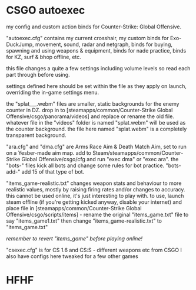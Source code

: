 # CSGO autoexec
my config and custom action binds for Counter-Strike: Global Offensive.


"autoexec.cfg" contains my current crosshair, my custom binds for Exo-DuckJump, movement, sound, radar and netgraph, binds for buying, spawning and using weapons & equipment, binds for nade practice, binds for KZ, surf & bhop offline, etc.

this file changes a quite a few settings including volume levels so read each part through before using.

settings defined here should be set within the file as they apply on launch, overriding the in-game settings menu.


the "splat___.webm" files are smaller, static backgrounds for the enemy counter in DZ.
drop in to [steamapps/common/Counter-Strike Global Offensive/csgo/panorama/videos] and replace or rename the old file.
whatever file in the "videos" folder is named "splat.webm" will be used as the counter background.
the file here named "splat.webm" is a completely transparent background.


"ara.cfg" and "dma.cfg" are Arms Race Aim & Death Match Aim, set to run on a Yesber-made aim map.
add to Steam/steamapps/common/Counter-Strike Global Offensive/csgo/cfg and run "exec dma" or "exec ara".
the "bots-<gun>" files kick all bots and change some rules for bot practice. "bots-add-" add 15 of that type of bot.


"items_game-realistic.txt" changes weapon stats and behaviour to more realistic values, mostly by raising firing rates and/or changes to accuracy. this cannot be used online, it's just interesting to play with.
to use, launch steam offline (if you're getting kicked anyway, disable your internet) and place file in [steamapps/common/Counter-Strike Global Offensive/csgo/scripts/items] - rename the original "items_game.txt" file to say "items_game1.txt" then change "items_game-realistic.txt" to "items_game.txt"

*remember to revert "items_game" before playing online!*


"csexec.cfg" is for CS 1.6 and CS:S - different weapons etc from CSGO
I also have configs here tweaked for a few other games


# HFHF
